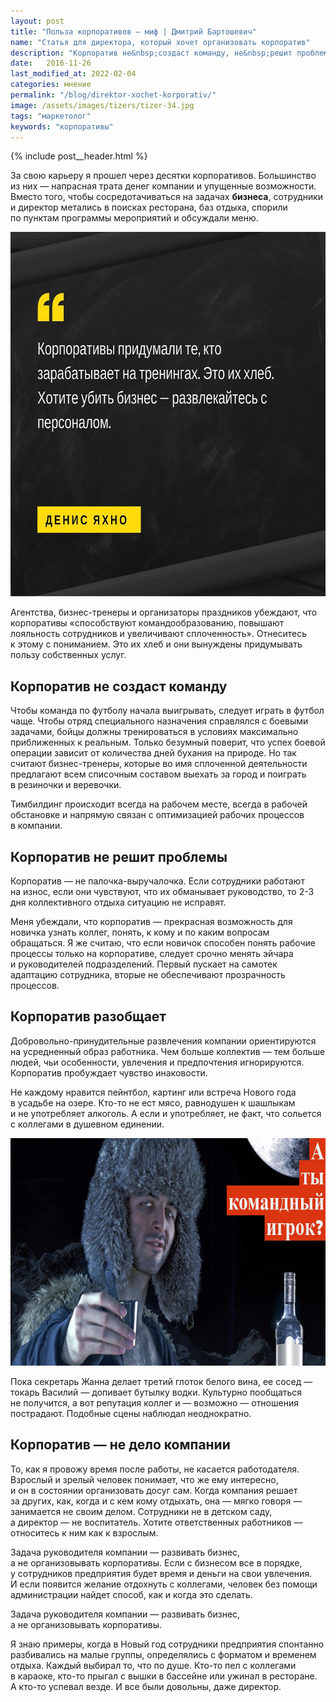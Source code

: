 ```yaml
---
layout: post
title: "Польза корпоративов — миф | Дмитрий Бартошевич"
name: "Статья для директора, который хочет организовать корпоратив"
description: "Корпоратив не&nbsp;создаст команду, не&nbsp;решит проблемы и&nbsp;может разрушить отношения коллег. Занимайтесь бизнесом, а&nbsp;как отдохнуть сотрудники решат самостоятельно. "
date:   2016-11-26
last_modified_at: 2022-02-04
categories: мнение
permalink: "/blog/direktor-xochet-korporativ/"
image: /assets/images/tizers/tizer-34.jpg
tags: "маркетолог"
keywords: "корпоративы"
---
```

{% include post__header.html %}

<p>За&nbsp;свою карьеру я&nbsp;прошел через десятки корпоративов. Большинство из&nbsp;них&nbsp;— напрасная трата денег компании и&nbsp;упущенные возможности. Вместо того, чтобы сосредотачиваться на&nbsp;задачах <b>бизнеса</b>, сотрудники и&nbsp;директор метались в&nbsp;поисках ресторана, баз отдыха, спорили по&nbsp;пунктам программы мероприятий и&nbsp;обсуждали меню.</p>

<div itemprop="image" itemscope itemtype="http://schema.org/ImageObject">	
		<link itemprop="url" href="/assets/images/blog/direktor-xochet-korporativ/corp1.jpg">	
<picture>
<source srcset="/assets/images/blog/direktor-xochet-korporativ/corp1.avif" type="image/avif"> 
<source srcset="/assets/images/blog/direktor-xochet-korporativ/corp1.webp" type="image/webp"> 
<img class="image" loading="lazy" decoding="async"  src="/assets/images/blog/direktor-xochet-korporativ/corp1.jpg" alt="Корпоративы придумали те, кто зарабатывает на тренингах. Хотите убить бизнес - развлекайтесь с персоналом." width="695" height="583" itemprop="contentUrl" />
</picture>
</div>



<p>Агентства, бизнес-тренеры и&nbsp;организаторы праздников убеждают, что корпоративы «способствуют командообразованию, повышают лояльность сотрудников и&nbsp;увеличивают сплоченность». Отнеситесь к&nbsp;этому с&nbsp;пониманием. Это их&nbsp;хлеб и&nbsp;они вынуждены придумывать пользу собственных услуг.</p>

<section class="row-gap--m">
<h2 class="section__title h1 bold ">Корпоратив не&nbsp;создаст команду</h2>
<p>Чтобы команда по&nbsp;футболу начала выигрывать, следует играть в&nbsp;футбол чаще. Чтобы отряд специального назначения справлялся с&nbsp;боевыми задачами, бойцы должны тренироваться в&nbsp;условиях максимально приближенных к&nbsp;реальным. Только безумный поверит, что успех боевой операции зависит от&nbsp;количества дней бухания на&nbsp;природе. Но&nbsp;так считают бизнес-тренеры, которые во&nbsp;имя сплоченной деятельности предлагают всем списочным составом выехать за&nbsp;город и&nbsp;поиграть в&nbsp;резиночки и&nbsp;веревочки.</p>
<p>Тимбилдинг происходит всегда на&nbsp;рабочем месте, всегда в&nbsp;рабочей обстановке и&nbsp;напрямую связан с&nbsp;оптимизацией рабочих процессов в&nbsp;компании.</p>
</section>

<section class="row-gap--m">
<h2 class="section__title h1 bold ">Корпоратив не&nbsp;решит проблемы</h2>
<p>Корпоратив&nbsp;— не&nbsp;палочка-выручалочка. Если сотрудники работают на&nbsp;износ, если они чувствуют, что их&nbsp;обманывает руководство, то&nbsp;<span class="noperenos">2-3</span> дня коллективного отдыха ситуацию не&nbsp;исправят.</p>
<p>Меня убеждали, что корпоратив&nbsp;— прекрасная возможность для новичка узнать коллег, понять, к&nbsp;кому и&nbsp;по&nbsp;каким вопросам обращаться. Я&nbsp;же считаю, что если новичок способен понять рабочие процессы только на&nbsp;корпоративе, следует срочно менять эйчара и&nbsp;руководителей подразделений. Первый пускает на&nbsp;самотек адаптацию сотрудника, вторые не&nbsp;обеспечивают прозрачность процессов.</p>
</section>

<section class="row-gap--m">
<h2 class="section__title h1 bold ">Корпоратив разобщает</h2>
<p>Добровольно-принудительные развлечения компании ориентируются на&nbsp;усредненный образ работника. Чем больше коллектив&nbsp;— тем больше людей, чьи особенности, увлечения и&nbsp;предпочтения игнорируются. Корпоратив пробуждает чувство инаковости.</p>
<p>Не&nbsp;каждому нравится пейнтбол, картинг или встреча Нового года в&nbsp;усадьбе на&nbsp;озере. Кто-то не&nbsp;ест мясо, равнодушен к&nbsp;шашлыкам и&nbsp;не&nbsp;употребляет алкоголь. А&nbsp;если и&nbsp;употребляет, не&nbsp;факт, что сольется с&nbsp;коллегами в&nbsp;душевном единении.</p>

<div itemprop="image" itemscope itemtype="http://schema.org/ImageObject">	
		<link itemprop="url" href="/assets/images/blog/direktor-xochet-korporativ/corp2.jpg">	
<picture>
<source srcset="/assets/images/blog/direktor-xochet-korporativ/corp2.avif" type="image/avif"> 
<source srcset="/assets/images/blog/direktor-xochet-korporativ/corp2.webp" type="image/webp"> 
<img class="image" loading="lazy" decoding="async"  src="/assets/images/blog/direktor-xochet-korporativ/corp2.jpg" alt="Корпоративы часто превращаются в пьянку." width="695" height="364" itemprop="contentUrl" />
</picture>
</div>

<p>Пока секретарь Жанна делает третий глоток белого вина, ее&nbsp;сосед&nbsp;— токарь Василий&nbsp;— допивает бутылку водки. Культурно пообщаться не&nbsp;получится, а&nbsp;вот репутация коллег и&nbsp;— возможно&nbsp;— отношения пострадают. Подобные сцены наблюдал неоднократно.</p>
</section>

<section class="row-gap--m">
<h2 class="section__title h1 bold ">Корпоратив&nbsp;— не&nbsp;дело компании</h2>
<p>То, как я&nbsp;провожу время после работы, не&nbsp;касается работодателя. Взрослый и&nbsp;зрелый человек понимает, что&nbsp;же ему интересно, и&nbsp;он&nbsp;в&nbsp;состоянии организовать досуг сам. Когда компания решает за&nbsp;других, как, когда и&nbsp;с&nbsp;кем кому отдыхать, она&nbsp;— мягко говоря&nbsp;— занимается не&nbsp;своим делом. Сотрудники не&nbsp;в&nbsp;детском саду, а&nbsp;директор&nbsp;— не&nbsp;воспитатель. Хотите ответственных работников&nbsp;— относитесь к&nbsp;ним как к&nbsp;взрослым.</p>
<p>Задача руководителя компании&nbsp;— развивать бизнес, а&nbsp;не&nbsp;организовывать корпоративы. Если с&nbsp;бизнесом все в&nbsp;порядке, у&nbsp;сотрудников предприятия будет время и&nbsp;деньги на&nbsp;свои увлечения. И&nbsp;если появится желание отдохнуть с&nbsp;коллегами, человек без помощи администрации найдет способ, как и&nbsp;когда это сделать.</p>
<p class="post__note h2">Задача руководителя компании&nbsp;— развивать бизнес, а&nbsp;не&nbsp;организовывать корпоративы.</p>
<p>Я&nbsp;знаю примеры, когда в&nbsp;Новый год сотрудники предприятия спонтанно разбивались на&nbsp;малые группы, определялись с&nbsp;форматом и&nbsp;временем отдыха. Каждый выбирал&nbsp;то, что по&nbsp;душе. Кто-то пел с&nbsp;коллегами в&nbsp;караоке, кто-то прыгал с&nbsp;вышки в&nbsp;бассейне или ужинал в&nbsp;ресторане. А&nbsp;кто-то успевал везде. И&nbsp;все были довольны, даже директор.</p>
</section>